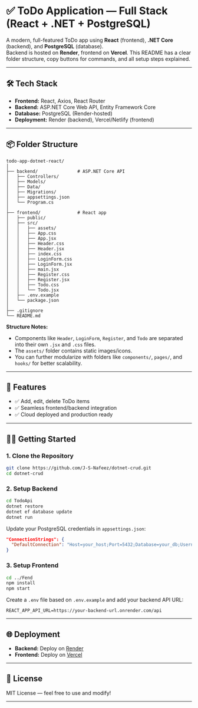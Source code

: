 # ✅ ToDo Application — Full Stack (React + .NET + PostgreSQL)

A modern, full-featured ToDo app using **React** (frontend), **.NET Core** (backend), and **PostgreSQL** (database).  
Backend is hosted on **Render**, frontend on **Vercel**. This README has a clear folder structure, copy buttons for commands, and all setup steps explained.

---

## 🛠️ Tech Stack

- **Frontend:** React, Axios, React Router  
- **Backend:** ASP.NET Core Web API, Entity Framework Core  
- **Database:** PostgreSQL (Render-hosted)  
- **Deployment:** Render (backend), Vercel/Netlify (frontend)

---

## 📦 Folder Structure

```
todo-app-dotnet-react/
│
├── backend/               # ASP.NET Core API
│   ├── Controllers/
│   ├── Models/
│   ├── Data/
│   ├── Migrations/
│   ├── appsettings.json
│   └── Program.cs
│
├── frontend/              # React app
│   ├── public/
│   ├── src/
│   │   ├── assets/
│   │   ├── App.css
│   │   ├── App.jsx
│   │   ├── Header.css
│   │   ├── Header.jsx
│   │   ├── index.css
│   │   ├── LoginForm.css
│   │   ├── LoginForm.jsx
│   │   ├── main.jsx
│   │   ├── Register.css
│   │   ├── Register.jsx
│   │   ├── Todo.css
│   │   └── Todo.jsx
│   ├── .env.example
│   └── package.json
│
├── .gitignore
└── README.md
```

**Structure Notes:**  
- Components like `Header`, `LoginForm`, `Register`, and `Todo` are separated into their own `.jsx` and `.css` files.  
- The `assets/` folder contains static images/icons.  
- You can further modularize with folders like `components/`, `pages/`, and `hooks/` for better scalability.

---

## 🚀 Features

- ✅ Add, edit, delete ToDo items  
- ✅ Seamless frontend/backend integration  
- ✅ Cloud deployed and production ready

---

## 🧑‍💻 Getting Started

### 1. Clone the Repository

```bash
git clone https://github.com/J-S-Nafeez/dotnet-crud.git
cd dotnet-crud
```

### 2. Setup Backend

```bash
cd TodoApi
dotnet restore
dotnet ef database update
dotnet run
```

Update your PostgreSQL credentials in `appsettings.json`:

```json
"ConnectionStrings": {
  "DefaultConnection": "Host=your_host;Port=5432;Database=your_db;Username=your_user;Password=your_password;"
}
```

### 3. Setup Frontend

```bash
cd ../Fend
npm install
npm start
```

Create a `.env` file based on `.env.example` and add your backend API URL:

```
REACT_APP_API_URL=https://your-backend-url.onrender.com/api
```

---

## 🌐 Deployment

- **Backend:** Deploy on [Render](https://render.com/)
- **Frontend:** Deploy on [Vercel](https://vercel.com/) 
---

## 📄 License

MIT License — feel free to use and modify!

---
